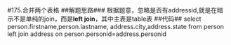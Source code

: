#175.合并两个表格
##解题思路###
根据题意，忽略是否有addressid,就是在暗示不是单纯的join，而是**left join**，其中主表是table表
##代码##
    select 
    person.firstname,person.lastname,
    address.city,address.state
    from 
    person
    left join
    address
    on 
    person.personid=address.personid

   
